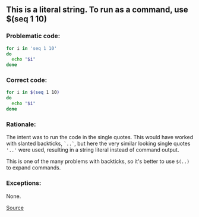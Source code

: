 ## This is a literal string. To run as a command, use $(seq 1 10)

### Problematic code:

```sh
for i in 'seq 1 10'
do
  echo "$i"
done
```

### Correct code:

```sh
for i in $(seq 1 10)
do
  echo "$i"
done
```

### Rationale:

The intent was to run the code in the single quotes. This would have worked with slanted backticks, `` `..` ``, but here the very similar looking single quotes `'..'` were used, resulting in a string literal instead of command output.

This is one of the many problems with backticks, so it's better to use `$(..)` to expand commands.

### Exceptions:

None.

[Source](https://github.com/koalaman/shellcheck/wiki/SC2041)

